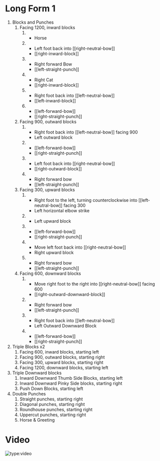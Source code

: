 # Long Form 1

1. Blocks and Punches
   1. Facing 1200, inward blocks
      1. - Horse
      2. - Left foot back into [[right-neutral-bow]]
         - [[right-inward-block]]
      3. - Right forward Bow
         - [[left-straight-punch]]
      4. - Right Cat
         - [[right-inward-block]]
      5. - Right foot back into [[left-neutral-bow]]
         - [[left-inward-block]]
      6. - [[left-forward-bow]]
         - [[right-straight-punch]]
   1. Facing 900, outward blocks
      1. - Right foot back into [[left-neutral-bow]] facing 900
         - Left outward block
      2. - [[left-forward-bow]]
         - [[right-straight-punch]]
      3. - Left foot back into [[right-neutral-bow]]
         - [[right-outward-block]]
      4. - Right forward bow
         - [[left-straight-punch]]
   1. Facing 300, upward blocks
      1. - Right foot to the left, turning counterclockwise into [[left-neutral-bow]] facing 300
         - Left horizontal elbow strike
      2. - Left upward block
      3. - [[left-forward-bow]]
         - [[right-straight-punch]]
      4. - Move left foot back into [[right-neutral-bow]]
         - Right upward block
      5. - Right forward bow
         - [[left-straight-punch]]
   1. Facing 600, downward blocks
      1. - Move right foot to the right into [[right-neutral-bow]] facing 600
         - [[right-outward-downward-block]]
      2. - Right forward bow
         - [[left-straight-punch]]
      3. - Right foot back into [[left-neutral-bow]]
         - Left Outward Downward Block
      4. - [[left-forward-bow]]
         - [[right-straight-punch]]
2. Triple Blocks x2
   1. Facing 600, inward blocks, starting left
   2. Facing 900, outward blocks, starting right
   3. Facing 300, upward blocks, starting right
   4. Facing 1200, downward blocks, starting left
3. Triple Downward blocks
   1. Inward Downward Thumb Side Blocks, starting left
   2. Inward Downward Pinky Side blocks, starting right
   3. Push Down Blocks, starting left
4. Double Punches
   1. Straight punches, starting right
   2. Diagonal punches, starting right
   3. Roundhouse punches, starting right
   4. Uppercut punches, starting right
   5. Horse & Greeting

# Video

![type:video](https://www.youtube.com/embed/ZtmvWpdK84E)
